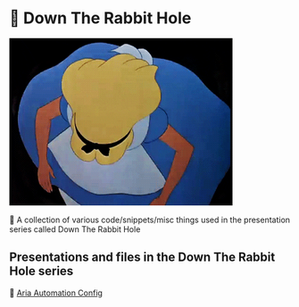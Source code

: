 # 🐰 Down The Rabbit Hole

![Alice in Wonderland Alice](assets/dtrb-alice.gif)

📕 A collection of various code/snippets/misc things used in the presentation series called Down The Rabbit Hole

## Presentations and files in the Down The Rabbit Hole series

📜 [Aria Automation Config](/AriaAutomationConfig)
